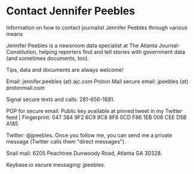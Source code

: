 # Contact Jennifer Peebles
Information on how to contact journalist Jennifer Peebles through various means

Jennifer Peebles is a newsroom data specialist at The Atlanta Journal-Constitution, helping reporters find and tell stories with government data (and sometimes documents, too). 

Tips, data and documents are always welcome!

Email: jennifer.peebles (at) ajc.com
Proton Mail secure email: jpeebles (at) protonmail.com

Signal secure texts and calls: 281-656-1681. 

PGP for secure email: Public key available at pinned tweet in my Twitter feed | Fingerprint: 047 384 9F2 6C9 9C8 8F6 0CD F86 1EB 008 CEE D5B A185

Twitter: @jpeebles. Once you follow me, you can send me a private message (Twitter calls them "direct messages"). 

Snail mail: 6205 Peachtree Dunwoody Road, Atlanta GA 30328. 

Keybase.io secure messaging: jpeebles. 

